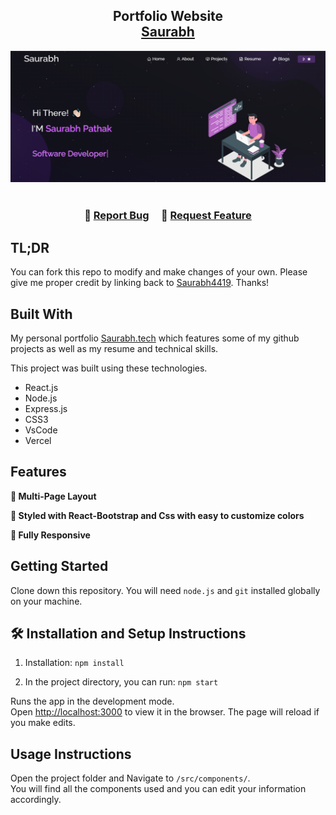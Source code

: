 <h2 align="center">
  Portfolio Website<br/>
  <a href="https://portfolio-mern-eta.vercel.app/ target="_blank">Saurabh</a>
</h2>
<div align="center">
  <img alt="Demo" src="./Images/readme-img1.png" />
</div>

<br/>


<h3 align="center">
    🔹
    <a href="https://github.com/Saurabh9323/Portfolio/issues">Report Bug</a> &nbsp; &nbsp;
    🔹
    <a href="https://github.com/Saurabh9323/Portfolio/issues">Request Feature</a>
</h3>

## TL;DR

You can fork this repo to modify and make changes of your own. Please give me proper credit by linking back to [Saurabh4419](https://github.com/Saurabh9323/Portfolio). Thanks!

## Built With

My personal portfolio <a href="https://Saurabh.vercel.app/" target="_blank">Saurabh.tech</a> which features some of my github projects as well as my resume and technical skills.<br/>

This project was built using these technologies.

- React.js
- Node.js
- Express.js
- CSS3
- VsCode
- Vercel

## Features

**📖 Multi-Page Layout**

**🎨 Styled with React-Bootstrap and Css with easy to customize colors**

**📱 Fully Responsive**

## Getting Started

Clone down this repository. You will need `node.js` and `git` installed globally on your machine.

## 🛠 Installation and Setup Instructions

1. Installation: `npm install`

2. In the project directory, you can run: `npm start`

Runs the app in the development mode.\
Open [http://localhost:3000](http://localhost:3000) to view it in the browser.
The page will reload if you make edits.

## Usage Instructions

Open the project folder and Navigate to `/src/components/`. <br/>
You will find all the components used and you can edit your information accordingly.

